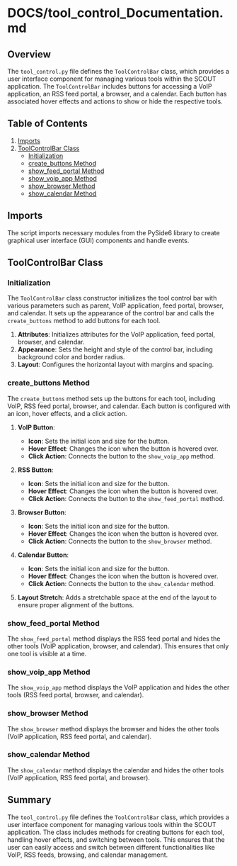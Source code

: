 # DOCS/tool_control_Documentation.md

## Overview

The `tool_control.py` file defines the `ToolControlBar` class, which provides a user interface component for managing various tools within the SCOUT application. The `ToolControlBar` includes buttons for accessing a VoIP application, an RSS feed portal, a browser, and a calendar. Each button has associated hover effects and actions to show or hide the respective tools.

## Table of Contents

1. [Imports](#imports)
2. [ToolControlBar Class](#toolcontrolbar-class)
    - [Initialization](#initialization)
    - [create_buttons Method](#create_buttons-method)
    - [show_feed_portal Method](#show_feed_portal-method)
    - [show_voip_app Method](#show_voip_app-method)
    - [show_browser Method](#show_browser-method)
    - [show_calendar Method](#show_calendar-method)

## Imports

The script imports necessary modules from the PySide6 library to create graphical user interface (GUI) components and handle events.

## ToolControlBar Class

### Initialization

The `ToolControlBar` class constructor initializes the tool control bar with various parameters such as parent, VoIP application, feed portal, browser, and calendar. It sets up the appearance of the control bar and calls the `create_buttons` method to add buttons for each tool.

1. **Attributes**: Initializes attributes for the VoIP application, feed portal, browser, and calendar.
2. **Appearance**: Sets the height and style of the control bar, including background color and border radius.
3. **Layout**: Configures the horizontal layout with margins and spacing.

### create_buttons Method

The `create_buttons` method sets up the buttons for each tool, including VoIP, RSS feed portal, browser, and calendar. Each button is configured with an icon, hover effects, and a click action.

1. **VoIP Button**:
    - **Icon**: Sets the initial icon and size for the button.
    - **Hover Effect**: Changes the icon when the button is hovered over.
    - **Click Action**: Connects the button to the `show_voip_app` method.

2. **RSS Button**:
    - **Icon**: Sets the initial icon and size for the button.
    - **Hover Effect**: Changes the icon when the button is hovered over.
    - **Click Action**: Connects the button to the `show_feed_portal` method.

3. **Browser Button**:
    - **Icon**: Sets the initial icon and size for the button.
    - **Hover Effect**: Changes the icon when the button is hovered over.
    - **Click Action**: Connects the button to the `show_browser` method.

4. **Calendar Button**:
    - **Icon**: Sets the initial icon and size for the button.
    - **Hover Effect**: Changes the icon when the button is hovered over.
    - **Click Action**: Connects the button to the `show_calendar` method.

5. **Layout Stretch**: Adds a stretchable space at the end of the layout to ensure proper alignment of the buttons.

### show_feed_portal Method

The `show_feed_portal` method displays the RSS feed portal and hides the other tools (VoIP application, browser, and calendar). This ensures that only one tool is visible at a time.

### show_voip_app Method

The `show_voip_app` method displays the VoIP application and hides the other tools (RSS feed portal, browser, and calendar).

### show_browser Method

The `show_browser` method displays the browser and hides the other tools (VoIP application, RSS feed portal, and calendar).

### show_calendar Method

The `show_calendar` method displays the calendar and hides the other tools (VoIP application, RSS feed portal, and browser).

## Summary

The `tool_control.py` file defines the `ToolControlBar` class, which provides a user interface component for managing various tools within the SCOUT application. The class includes methods for creating buttons for each tool, handling hover effects, and switching between tools. This ensures that the user can easily access and switch between different functionalities like VoIP, RSS feeds, browsing, and calendar management.